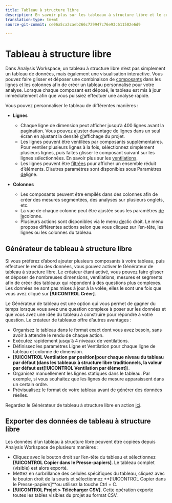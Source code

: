 ```yaml
---
title: Tableau à structure libre
description: En savoir plus sur les tableaux à structure libre et le créateur de tableaux à structure libre
translation-type: tm+mt
source-git-commit: ce06a5ca2caeb266c729947c76e93c611502e6d9

---
```



# Tableau à structure libre

Dans Analysis Workspace, un tableau à structure libre n’est pas simplement un tableau de données, mais également une visualisation interactive. Vous pouvez faire glisser et déposer une combinaison de [composants](https://docs.adobe.com/content/help/en/analytics/analyze/analysis-workspace/components/analysis-workspace-components.html) dans les lignes et les colonnes afin de créer un tableau personnalisé pour votre analyse. Lorsque chaque composant est déposé, le tableau est mis à jour immédiatement afin que vous puissiez effectuer une analyse rapide.

Vous pouvez personnaliser le tableau de différentes manières :

* **Lignes**
   * Chaque ligne de dimension peut afficher jusqu’à 400 lignes avant la pagination. Vous pouvez ajuster davantage de lignes dans un seul écran en ajustant la densité [d’](https://docs.adobe.com/content/help/en/analytics/analyze/analysis-workspace/build-workspace-project/view-density.html)affichage du projet.
   * Les lignes peuvent être ventilées par composants supplémentaires. Pour ventiler plusieurs lignes à la fois, sélectionnez simplement plusieurs lignes, puis faites glisser le composant suivant sur les lignes sélectionnées. En savoir plus sur les [ventilations](https://docs.adobe.com/content/help/en/analytics/analyze/analysis-workspace/components/dimensions/t-breakdown-fa.html).
   * Les lignes peuvent être [filtrées](https://docs.adobe.com/content/help/en/analytics/analyze/analysis-workspace/build-workspace-project/pagination-filtering-sorting.html) pour afficher un ensemble réduit d’éléments. D’autres paramètres sont disponibles sous Paramètres [de](https://docs.adobe.com/content/help/en/analytics/analyze/analysis-workspace/build-workspace-project/column-row-settings/table-settings.html)ligne.

* **Colonnes**
   * Les composants peuvent être empilés dans des colonnes afin de créer des mesures segmentées, des analyses sur plusieurs onglets, etc.
   * La vue de chaque colonne peut être ajustée sous les paramètres [de la](https://docs.adobe.com/content/help/en/analytics/analyze/analysis-workspace/build-workspace-project/column-row-settings/column-settings.html)colonne.
   * Plusieurs actions sont disponibles via le menu [de](https://docs.adobe.com/content/help/en/analytics-learn/tutorials/analysis-workspace/building-freeform-tables/using-the-right-click-menu.html)clic droit. Le menu propose différentes actions selon que vous cliquez sur l’en-tête, les lignes ou les colonnes du tableau.

## Générateur de tableau à structure libre

Si vous préférez d’abord ajouter plusieurs composants à votre tableau, puis effectuer le rendu des données, vous pouvez activer le Générateur de tableau à structure libre. Le créateur étant activé, vous pouvez faire glisser et déposer de nombreuses dimensions, ventilations, mesures et segments afin de créer des tableaux qui répondent à des questions plus complexes. Les données ne sont pas mises à jour à la volée, elles le sont une fois que vous avez cliqué sur **[!UICONTROL Créer]**.

Le Générateur de tableau est une option qui vous permet de gagner du temps lorsque vous avez une question complexe à poser sur les données et que vous avez une idée du tableau à construire pour répondre à votre question. Le créateur de tableaux offre d’autres avantages :

* Organisez le tableau dans le format exact dont vous avez besoin, sans avoir à attendre le rendu de chaque action.
* Exécutez rapidement jusqu’à 4 niveaux de ventilations.
* Définissez les paramètres Ligne et Ventilation pour chaque ligne de tableau et colonne de dimension.
* **[!UICONTROL Ventilation par position]**pour chaque niveau du tableau par défaut (dans les tableaux à structure libre traditionnels, la valeur par défaut est**[!UICONTROL  Ventilation par élément]**).
* Organisez manuellement les lignes statiques dans le tableau. Par exemple, si vous souhaitez que les lignes de mesure apparaissent dans un certain ordre.
* Prévisualisez le format de votre tableau avant de générer des données réelles.

Regardez le Générateur de tableau à structure libre en action [ici](https://youtu.be/GUMWiJAmMGI).

## Exporter des données de tableau à structure libre

Les données d’un tableau à structure libre peuvent être copiées depuis Analysis Workspace de plusieurs manières :

* Cliquez avec le bouton droit sur l’en-tête du tableau et sélectionnez **[!UICONTROL Copier dans le Presse-papiers]**. Le tableau complet (visible) est alors exporté.
* Mettez en surbrillance des cellules spécifiques du tableau, cliquez avec le bouton droit de la souris et sélectionnez **[!UICONTROL Copier dans le Presse-papiers]**ou utilisez la touche Ctrl + C.
* **[!UICONTROL Projet > Télécharger CSV]**. Cette opération exporte toutes les tables visibles du projet au format CSV.
